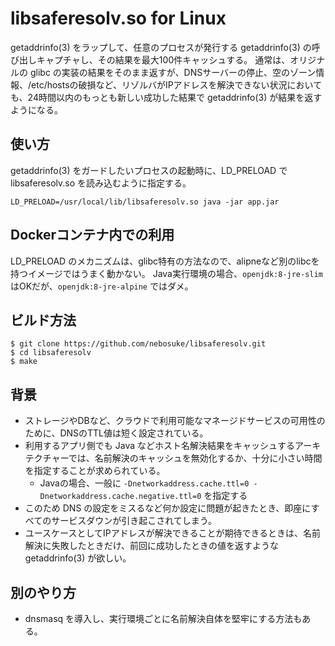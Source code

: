 # libsaferesolv.so for Linux

getaddrinfo(3) をラップして、任意のプロセスが発行する getaddrinfo(3) の呼び出しキャプチャし、その結果を最大100件キャッシュする。
通常は、オリジナルの glibc の実装の結果をそのまま返すが、DNSサーバーの停止、空のゾーン情報、/etc/hostsの破損など、リゾルバがIPアドレスを解決できない状況においても、24時間以内のもっとも新しい成功した結果で getaddrinfo(3) が結果を返すようになる。

## 使い方
getaddrinfo(3) をガードしたいプロセスの起動時に、LD_PRELOAD で libsaferesolv.so を読み込むように指定する。
```
LD_PRELOAD=/usr/local/lib/libsaferesolv.so java -jar app.jar
```

## Dockerコンテナ内での利用
LD_PRELOAD のメカニズムは、glibc特有の方法なので、alipneなど別のlibcを持つイメージではうまく動かない。
Java実行環境の場合、```openjdk:8-jre-slim``` はOKだが、```openjdk:8-jre-alpine``` ではダメ。

## ビルド方法
```
$ git clone https://github.com/nebosuke/libsaferesolv.git
$ cd libsaferesolv
$ make
```

## 背景
- ストレージやDBなど、クラウドで利用可能なマネージドサービスの可用性のために、DNSのTTL値は短く設定されている。
- 利用するアプリ側でも Java などホスト名解決結果をキャッシュするアーキテクチャーでは、名前解決のキャッシュを無効化するか、十分に小さい時間を指定することが求められている。
    - Javaの場合、一般に ```-Dnetworkaddress.cache.ttl=0 -Dnetworkaddress.cache.negative.ttl=0``` を指定する
- このため DNS の設定をミスるなど何か設定に問題が起きたとき、即座にすべてのサービスダウンが引き起こされてしまう。
- ユースケースとしてIPアドレスが解決できることが期待できるときは、名前解決に失敗したときだけ、前回に成功したときの値を返すような getaddrinfo(3) が欲しい。

## 別のやり方
- dnsmasq を導入し、実行環境ごとに名前解決自体を堅牢にする方法もある。
